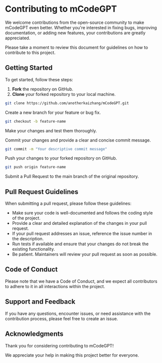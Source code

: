 # Contributing to mCodeGPT

We welcome contributions from the open-source community to make mCodeGPT even better. Whether you're interested in fixing bugs, improving documentation, or adding new features, your contributions are greatly appreciated.

Please take a moment to review this document for guidelines on how to contribute to this project.

## Getting Started

To get started, follow these steps:

1. **Fork** the repository on GitHub.
2. **Clone** your forked repository to your local machine.

```bash
git clone https://github.com/anotherkaizhang/mCodeGPT.git
```

Create a new branch for your feature or bug fix.
```bash
git checkout -b feature-name
```

Make your changes and test them thoroughly.

Commit your changes and provide a clear and concise commit message.

```bash
git commit -m "Your descriptive commit message"
```

Push your changes to your forked repository on GitHub.

```bash
git push origin feature-name
```
Submit a Pull Request to the main branch of the original repository.

## Pull Request Guidelines

When submitting a pull request, please follow these guidelines:

- Make sure your code is well-documented and follows the coding style of the project.
- Provide a clear and detailed explanation of the changes in your pull request.
- If your pull request addresses an issue, reference the issue number in the description.
- Run tests if available and ensure that your changes do not break the existing functionality.
- Be patient. Maintainers will review your pull request as soon as possible.
  
## Code of Conduct
Please note that we have a Code of Conduct, and we expect all contributors to adhere to it in all interactions within the project.

## Support and Feedback
If you have any questions, encounter issues, or need assistance with the contribution process, please feel free to create an issue.

## Acknowledgments
Thank you for considering contributing to mCodeGPT!

We appreciate your help in making this project better for everyone.
